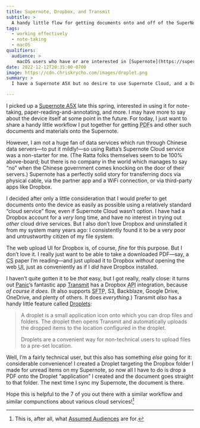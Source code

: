 ```yaml
---
title: Supernote, Dropbox, and Transmit
subtitle: >
  A handy little flow for getting documents onto and off of the SuperNote via Dropbox… without having Dropbox installed locally.
tags:
  - working effectively
  - note-taking
  - macOS
qualifiers:
  audience: >
    macOS users who have or are interested in [Supernote](https://supernote.com), don’t want to use Supernote’s China-based sync service, and also don’t have *or want* Dropbox on their local system. (Bonus: works just dandy with [reMarkable 2](https://remarkable.com) as well.)
date: 2022-12-12T20:35:00-0700
image: https://cdn.chriskrycho.com/images/droplet.png
summary: >
  I have a Supernote A5X but no desire to use Supernote Cloud, and a Dropbox account but no desire to have Dropbox on my machine… so it’s good that I also have a copy of Panic’s Transmit app.

---
```


I picked up a [Supernote A5X](https://supernote.com/collections/devices/products/supernote) late this spring, interested in using it for note-taking, paper-reading-and-annotating, and more. I may have more to say about the device itself at some point in the future. For today, I just want to share a handy little workflow I put together for getting <abbr title="portable document format">PDF</abbr>s and other such documents and materials onto the Supernote.

However, I am not a huge fan of data services which run through Chinese data servers—to put it mildly!—so using Ratta’s Supernote Cloud service was a non-starter for me. (The Ratta folks themselves seem to be 100% above-board; but there is no company in the world which manages to say “no” when the Chinese government comes knocking on the door of their servers.) Supernote has a perfectly solid story for transferring docs via physical cable, via the partner app and a WiFi connection, or via third-party apps like Dropbox.

I decided after only a little consideration that I would prefer to get documents onto the device as easily as possible using a relatively standard “cloud service” flow, even if Supernote Cloud wasn’t option. I have had a Dropbox account for a *very* long time, and have no interest in trying out *other* cloud drive services. But I also don’t love Dropbox and uninstalled it from my system many years ago: I consistently found it to be a very poor and untrustworthy citizen of my file system.

The web upload UI for Dropbox is, of course, *fine* for this purpose. But I don’t love it. I really just want to be able to take a downloaded <abbr>PDF</abbr>—say, a <abbr title="computer science">CS</abbr> paper I’m reading—and just upload it to Dropbox *without* opening the web <abbr title="user interface">UI</abbr>, just as conveniently as if I *did* have Dropbox installed.

I haven’t quite gotten it to be *that* easy, but I got really, really close: it turns out [Panic](https://panic.com)’s fantastic app [Transmit](https://panic.com/transmit/) has a Dropbox <abbr title="application programming interface">API</abbr> integration, because *of course it does*. (It also supports <abbr title="secure file transfer protocol">SFTP</abbr>, S3, Backblaze, Google Drive, OneDrive, and plenty of others. It does *everything.*) Transmit *also* has a handy little feature called [Droplets](https://help.panic.com/transmit/transmit5/servers/#creating-droplets):

> A droplet is a small application icon onto which you can drop files and folders. The droplet then opens Transmit and automatically uploads the dropped items to the location configured in the droplet.
>
> Droplets are a convenient way for non-technical users to upload files to a pre-set location.

Well, I’m a fairly technical user, but this also has something *else* going for it: considerable convenience! I created a Droplet targeting the Dropbox folder I made for unread items on my Supernote, so now all I have to do is drop a <abbr>PDF</abbr> onto the Droplet “application” I created and the document goes straight to that folder. The next time I sync my Supernote, the document is there.

Hope this is helpful to the 7 of you out there with a similar workflow and similar compunctions about various cloud services![^aa]



[^aa]: This is, after all, what [Assumed Audiences](https://v4.chriskrycho.com/2018/assumed-audiences.html) are for.